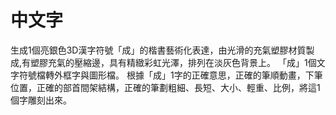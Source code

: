 # 中文字

生成1個亮銀色3D漢字符號「成」的楷書藝術化表達，由光滑的充氣塑膠材質製成,有塑膠充氣的壓縮邊，具有精緻彩虹光澤，排列在淡灰色背景上。
「成」1個文字符號檔轉外框字與圖形檔。
根據「成」1字的正確意思，正確的筆順動畫，下筆位置，正確的部首間架結構，正確的筆劃粗細、長短、大小、輕重、比例，將這1個字雕刻出來。
